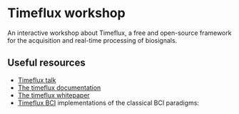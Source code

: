 # Timeflux workshop

An interactive workshop about Timeflux, a free and open-source framework
for the acquisition and real-time processing of biosignals.

## Useful resources

-   [Timeflux talk](https://www.youtube.com/watch?v=lNUXqOWYjUs)
-   [The timeflux
    documentation](https://timeflux.io/assets/pdf/Timeflux_GBCIC2019.pdf)
-   [The timeflux
    whitepaper](https://timeflux.io/assets/pdf/Timeflux_GBCIC2019.pdf)
-   [Timeflux BCI](https://github.com/timeflux/timeflux_bci)
    implementations of the classical BCI paradigms:
